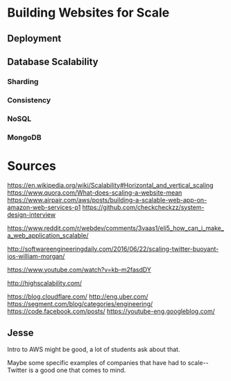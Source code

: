 # Building Websites for Scale

## Deployment

## Database Scalability






### Sharding
### Consistency
### NoSQL
### MongoDB



# Sources

https://en.wikipedia.org/wiki/Scalability#Horizontal_and_vertical_scaling
https://www.quora.com/What-does-scaling-a-website-mean
https://www.airpair.com/aws/posts/building-a-scalable-web-app-on-amazon-web-services-p1
https://github.com/checkcheckzz/system-design-interview

https://www.reddit.com/r/webdev/comments/3vaas1/eli5_how_can_i_make_a_web_application_scalable/

http://softwareengineeringdaily.com/2016/06/22/scaling-twitter-buoyant-ios-william-morgan/ 

https://www.youtube.com/watch?v=kb-m2fasdDY 

http://highscalability.com/


https://blog.cloudflare.com/
http://eng.uber.com/
https://segment.com/blog/categories/engineering/
https://code.facebook.com/posts/
https://youtube-eng.googleblog.com/

## Jesse

Intro to AWS might be good, a lot of students ask about that.

Maybe some specific examples of companies that have had to scale--Twitter is a good one that comes to mind.


